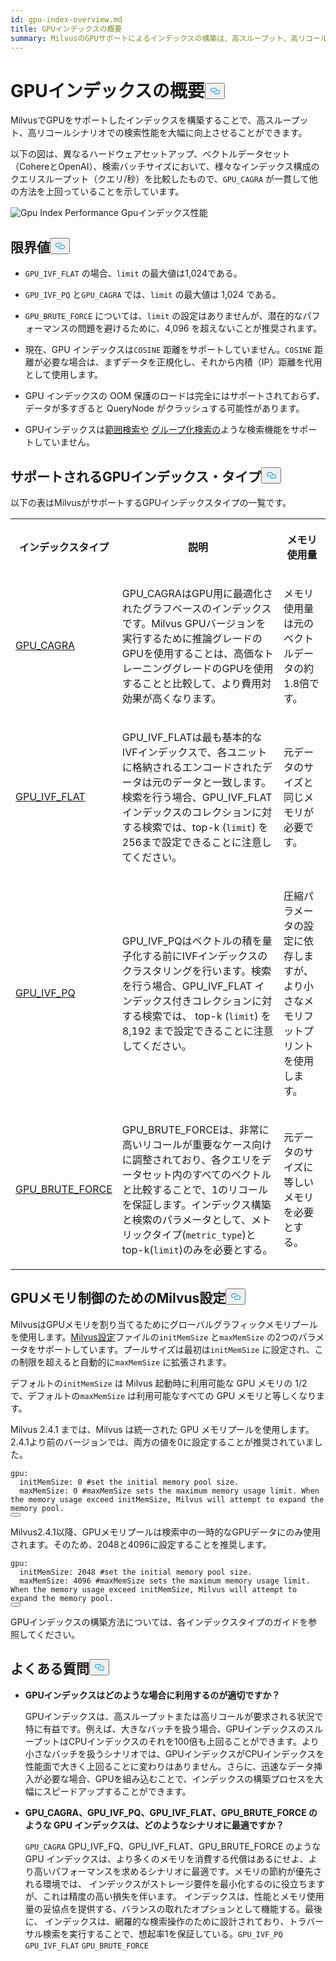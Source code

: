 ```yaml
---
id: gpu-index-overview.md
title: GPUインデックスの概要
summary: MilvusのGPUサポートによるインデックスの構築は、高スループット、高リコールシナリオにおいて検索性能を大幅に向上させることができる。
---
```

<h1 id="GPU-Index-Overview" class="common-anchor-header">GPUインデックスの概要<button data-href="#GPU-Index-Overview" class="anchor-icon" translate="no">
      <svg translate="no"
        aria-hidden="true"
        focusable="false"
        height="20"
        version="1.1"
        viewBox="0 0 16 16"
        width="16"
      >
        <path
          fill="#0092E4"
          fill-rule="evenodd"
          d="M4 9h1v1H4c-1.5 0-3-1.69-3-3.5S2.55 3 4 3h4c1.45 0 3 1.69 3 3.5 0 1.41-.91 2.72-2 3.25V8.59c.58-.45 1-1.27 1-2.09C10 5.22 8.98 4 8 4H4c-.98 0-2 1.22-2 2.5S3 9 4 9zm9-3h-1v1h1c1 0 2 1.22 2 2.5S13.98 12 13 12H9c-.98 0-2-1.22-2-2.5 0-.83.42-1.64 1-2.09V6.25c-1.09.53-2 1.84-2 3.25C6 11.31 7.55 13 9 13h4c1.45 0 3-1.69 3-3.5S14.5 6 13 6z"
        ></path>
      </svg>
    </button></h1><p>MilvusでGPUをサポートしたインデックスを構築することで、高スループット、高リコールシナリオでの検索性能を大幅に向上させることができます。</p>
<p>以下の図は、異なるハードウェアセットアップ、ベクトルデータセット（CohereとOpenAI）、検索バッチサイズにおいて、様々なインデックス構成のクエリスループット（クエリ/秒）を比較したもので、<code translate="no">GPU_CAGRA</code> が一貫して他の方法を上回っていることを示しています。</p>
<p>
  
   <span class="img-wrapper"> <img translate="no" src="/docs/v2.5.x/assets/gpu-index-performance.png" alt="Gpu Index Performance" class="doc-image" id="gpu-index-performance" />
   </span> <span class="img-wrapper"> <span>Gpuインデックス性能</span> </span></p>
<h2 id="Limits" class="common-anchor-header">限界値<button data-href="#Limits" class="anchor-icon" translate="no">
      <svg translate="no"
        aria-hidden="true"
        focusable="false"
        height="20"
        version="1.1"
        viewBox="0 0 16 16"
        width="16"
      >
        <path
          fill="#0092E4"
          fill-rule="evenodd"
          d="M4 9h1v1H4c-1.5 0-3-1.69-3-3.5S2.55 3 4 3h4c1.45 0 3 1.69 3 3.5 0 1.41-.91 2.72-2 3.25V8.59c.58-.45 1-1.27 1-2.09C10 5.22 8.98 4 8 4H4c-.98 0-2 1.22-2 2.5S3 9 4 9zm9-3h-1v1h1c1 0 2 1.22 2 2.5S13.98 12 13 12H9c-.98 0-2-1.22-2-2.5 0-.83.42-1.64 1-2.09V6.25c-1.09.53-2 1.84-2 3.25C6 11.31 7.55 13 9 13h4c1.45 0 3-1.69 3-3.5S14.5 6 13 6z"
        ></path>
      </svg>
    </button></h2><ul>
<li><p><code translate="no">GPU_IVF_FLAT</code> の場合、<code translate="no">limit</code> の最大値は1,024である。</p></li>
<li><p><code translate="no">GPU_IVF_PQ</code> と<code translate="no">GPU_CAGRA</code> では、<code translate="no">limit</code> の最大値は 1,024 である。</p></li>
<li><p><code translate="no">GPU_BRUTE_FORCE</code> については、<code translate="no">limit</code> の設定はありませんが、潜在的なパフォーマンスの問題を避けるために、4,096 を超えないことが推奨されます。</p></li>
<li><p>現在、GPU インデックスは<code translate="no">COSINE</code> 距離をサポートしていません。<code translate="no">COSINE</code> 距離が必要な場合は、まずデータを正規化し、それから内積（IP）距離を代用として使用します。</p></li>
<li><p>GPU インデックスの OOM 保護のロードは完全にはサポートされておらず、データが多すぎると QueryNode がクラッシュする可能性があります。</p></li>
<li><p>GPUインデックスは<a href="/docs/ja/range-search.md">範囲検索や</a> <a href="/docs/ja/grouping-search.md">グループ化検索の</a>ような検索機能をサポートしていません。</p></li>
</ul>
<h2 id="Supported-GPU-index-types" class="common-anchor-header">サポートされるGPUインデックス・タイプ<button data-href="#Supported-GPU-index-types" class="anchor-icon" translate="no">
      <svg translate="no"
        aria-hidden="true"
        focusable="false"
        height="20"
        version="1.1"
        viewBox="0 0 16 16"
        width="16"
      >
        <path
          fill="#0092E4"
          fill-rule="evenodd"
          d="M4 9h1v1H4c-1.5 0-3-1.69-3-3.5S2.55 3 4 3h4c1.45 0 3 1.69 3 3.5 0 1.41-.91 2.72-2 3.25V8.59c.58-.45 1-1.27 1-2.09C10 5.22 8.98 4 8 4H4c-.98 0-2 1.22-2 2.5S3 9 4 9zm9-3h-1v1h1c1 0 2 1.22 2 2.5S13.98 12 13 12H9c-.98 0-2-1.22-2-2.5 0-.83.42-1.64 1-2.09V6.25c-1.09.53-2 1.84-2 3.25C6 11.31 7.55 13 9 13h4c1.45 0 3-1.69 3-3.5S14.5 6 13 6z"
        ></path>
      </svg>
    </button></h2><p>以下の表はMilvusがサポートするGPUインデックスタイプの一覧です。</p>
<table>
   <tr>
     <th><p>インデックスタイプ</p></th>
     <th><p>説明</p></th>
     <th><p>メモリ使用量</p></th>
   </tr>
   <tr>
     <td><p><a href="/docs/ja/gpu-cagra.md">GPU_CAGRA</a></p></td>
     <td><p>GPU_CAGRAはGPU用に最適化されたグラフベースのインデックスです。Milvus GPUバージョンを実行するために推論グレードのGPUを使用することは、高価なトレーニンググレードのGPUを使用することと比較して、より費用対効果が高くなります。</p></td>
     <td><p>メモリ使用量は元のベクトルデータの約1.8倍です。</p></td>
   </tr>
   <tr>
     <td><p><a href="/docs/ja/gpu-ivf-flat.md">GPU_IVF_FLAT</a></p></td>
     <td><p>GPU_IVF_FLATは最も基本的なIVFインデックスで、各ユニットに格納されるエンコードされたデータは元のデータと一致します。検索を行う場合、GPU_IVF_FLAT インデックスのコレクションに対する検索では、top-k (<code translate="no">limit</code>) を256まで設定できることに注意してください。</p></td>
     <td><p>元データのサイズと同じメモリが必要です。</p></td>
   </tr>
   <tr>
     <td><p><a href="/docs/ja/gpu-ivf-pq.md">GPU_IVF_PQ</a></p></td>
     <td><p>GPU_IVF_PQはベクトルの積を量子化する前にIVFインデックスのクラスタリングを行います。検索を行う場合、GPU_IVF_FLAT インデックス付きコレクションに対する検索では、 top-k (<code translate="no">limit</code>) を 8,192 まで設定できることに注意してください。</p></td>
     <td><p>圧縮パラメータの設定に依存しますが、より小さなメモリフットプリントを使用します。</p></td>
   </tr>
   <tr>
     <td><p><a href="/docs/ja/gpu-brute-force.md">GPU_BRUTE_FORCE</a></p></td>
     <td><p>GPU_BRUTE_FORCEは、非常に高いリコールが重要なケース向けに調整されており、各クエリをデータセット内のすべてのベクトルと比較することで、1のリコールを保証します。インデックス構築と検索のパラメータとして、メトリックタイプ(<code translate="no">metric_type</code>)とtop-k(<code translate="no">limit</code>)のみを必要とする。</p></td>
     <td><p>元データのサイズに等しいメモリを必要とする。</p></td>
   </tr>
</table>
<h2 id="Configure-Milvus-settings-for-GPU-memory-control" class="common-anchor-header">GPUメモリ制御のためのMilvus設定<button data-href="#Configure-Milvus-settings-for-GPU-memory-control" class="anchor-icon" translate="no">
      <svg translate="no"
        aria-hidden="true"
        focusable="false"
        height="20"
        version="1.1"
        viewBox="0 0 16 16"
        width="16"
      >
        <path
          fill="#0092E4"
          fill-rule="evenodd"
          d="M4 9h1v1H4c-1.5 0-3-1.69-3-3.5S2.55 3 4 3h4c1.45 0 3 1.69 3 3.5 0 1.41-.91 2.72-2 3.25V8.59c.58-.45 1-1.27 1-2.09C10 5.22 8.98 4 8 4H4c-.98 0-2 1.22-2 2.5S3 9 4 9zm9-3h-1v1h1c1 0 2 1.22 2 2.5S13.98 12 13 12H9c-.98 0-2-1.22-2-2.5 0-.83.42-1.64 1-2.09V6.25c-1.09.53-2 1.84-2 3.25C6 11.31 7.55 13 9 13h4c1.45 0 3-1.69 3-3.5S14.5 6 13 6z"
        ></path>
      </svg>
    </button></h2><p>MilvusはGPUメモリを割り当てるためにグローバルグラフィックメモリプールを使用します。<a href="https://github.com/milvus-io/milvus/blob/master/configs/milvus.yaml#L767-L769">Milvus設定</a>ファイルの<code translate="no">initMemSize</code> と<code translate="no">maxMemSize</code> の2つのパラメータをサポートしています。プールサイズは最初は<code translate="no">initMemSize</code> に設定され、この制限を超えると自動的に<code translate="no">maxMemSize</code> に拡張されます。</p>
<p>デフォルトの<code translate="no">initMemSize</code> は Milvus 起動時に利用可能な GPU メモリの 1/2 で、デフォルトの<code translate="no">maxMemSize</code> は利用可能なすべての GPU メモリと等しくなります。</p>
<p>Milvus 2.4.1 までは、Milvus は統一された GPU メモリプールを使用します。2.4.1より前のバージョンでは、両方の値を0に設定することが推奨されていました。</p>
<pre><code translate="no" class="language-plaintext">gpu:
  initMemSize: 0 #set the initial memory pool size.
  maxMemSize: 0 #maxMemSize sets the maximum memory usage limit. When the memory usage exceed initMemSize, Milvus will attempt to expand the memory pool. 
<button class="copy-code-btn"></button></code></pre>
<p>Milvus2.4.1以降、GPUメモリプールは検索中の一時的なGPUデータにのみ使用されます。そのため、2048と4096に設定することを推奨します。</p>
<pre><code translate="no" class="language-plaintext">gpu:
  initMemSize: 2048 #set the initial memory pool size.
  maxMemSize: 4096 #maxMemSize sets the maximum memory usage limit. When the memory usage exceed initMemSize, Milvus will attempt to expand the memory pool. 
<button class="copy-code-btn"></button></code></pre>
<p>GPUインデックスの構築方法については、各インデックスタイプのガイドを参照してください。</p>
<h2 id="FAQ" class="common-anchor-header">よくある質問<button data-href="#FAQ" class="anchor-icon" translate="no">
      <svg translate="no"
        aria-hidden="true"
        focusable="false"
        height="20"
        version="1.1"
        viewBox="0 0 16 16"
        width="16"
      >
        <path
          fill="#0092E4"
          fill-rule="evenodd"
          d="M4 9h1v1H4c-1.5 0-3-1.69-3-3.5S2.55 3 4 3h4c1.45 0 3 1.69 3 3.5 0 1.41-.91 2.72-2 3.25V8.59c.58-.45 1-1.27 1-2.09C10 5.22 8.98 4 8 4H4c-.98 0-2 1.22-2 2.5S3 9 4 9zm9-3h-1v1h1c1 0 2 1.22 2 2.5S13.98 12 13 12H9c-.98 0-2-1.22-2-2.5 0-.83.42-1.64 1-2.09V6.25c-1.09.53-2 1.84-2 3.25C6 11.31 7.55 13 9 13h4c1.45 0 3-1.69 3-3.5S14.5 6 13 6z"
        ></path>
      </svg>
    </button></h2><ul>
<li><p><strong>GPUインデックスはどのような場合に利用するのが適切ですか？</strong></p>
<p>GPUインデックスは、高スループットまたは高リコールが要求される状況で特に有益です。例えば、大きなバッチを扱う場合、GPUインデックスのスループットはCPUインデックスのそれを100倍も上回ることができます。より小さなバッチを扱うシナリオでは、GPUインデックスがCPUインデックスを性能面で大きく上回ることに変わりはありません。さらに、迅速なデータ挿入が必要な場合、GPUを組み込むことで、インデックスの構築プロセスを大幅にスピードアップすることができます。</p></li>
<li><p><strong>GPU_CAGRA、GPU_IVF_PQ、GPU_IVF_FLAT、GPU_BRUTE_FORCE のような GPU インデックスは、どのようなシナリオに最適ですか？</strong></p>
<p><code translate="no">GPU_CAGRA</code> GPU_IVF_FQ、GPU_IVF_FLAT、GPU_BRUTE_FORCE のような GPU インデックスは、より多くのメモリを消費する代償はあるにせよ、より高いパフォーマンスを求めるシナリオに最適です。メモリの節約が優先される環境では、 インデックスがストレージ要件を最小化するのに役立ちますが、これは精度の高い損失を伴います。 インデックスは、性能とメモリ使用量の妥協点を提供する、バランスの取れたオプションとして機能する。最後に、 インデックスは、網羅的な検索操作のために設計されており、トラバーサル検索を実行することで、想起率1を保証している。<code translate="no">GPU_IVF_PQ</code> <code translate="no">GPU_IVF_FLAT</code> <code translate="no">GPU_BRUTE_FORCE</code> </p></li>
</ul>
